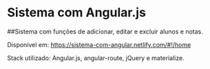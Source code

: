 # Sistema com Angular.js

##Sistema com funções de adicionar, editar e excluir alunos e notas.

Disponível em: https://sistema-com-angular.netlify.com/#!/home

Stack utilizado: Angular.js, angular-route, jQuery e materialize.
